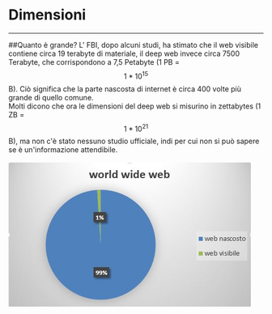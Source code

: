 # Dimensioni

---
##Quanto è grande?
L' FBI, dopo alcuni studi, ha stimato che il web visibile contiene circa 19 terabyte di materiale, il deep web invece circa 7500 Terabyte, che corrispondono a 7,5 Petabyte (1 PB = $$1*10^{15}$$B). Ciò significa che la parte nascosta di internet è circa 400 volte più grande di quello comune.<br/>
Molti dicono che ora le dimensioni del deep web si misurino in zettabytes (1 ZB =$$1*10^{21} $$B), ma non c'è stato nessuno studio ufficiale, indi per cui non si può sapere se è un'informazione attendibile.<br/><br/>
![](stat.JPG)